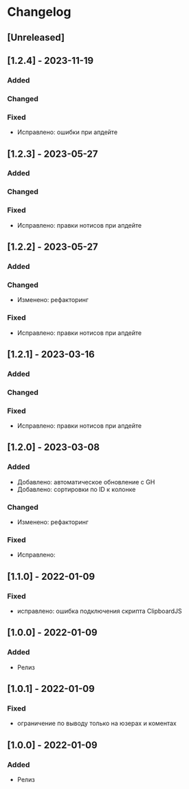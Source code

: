 # Changelog

## [Unreleased]

## [1.2.4] - 2023-11-19

### Added

### Changed

### Fixed

- Исправлено: ошибки при апдейте


## [1.2.3] - 2023-05-27

### Added

### Changed



### Fixed

- Исправлено: правки нотисов при апдейте

## [1.2.2] - 2023-05-27

### Added

### Changed

- Изменено: рефакторинг

### Fixed

- Исправлено: правки нотисов при апдейте

## [1.2.1] - 2023-03-16

### Added

### Changed

### Fixed

- Исправлено: правки нотисов при апдейте

## [1.2.0] - 2023-03-08

### Added

- Добавлено: автоматическое обновление c GH
- Добавлено: сортировки по ID к колонке

### Changed

- Изменено: рефакторинг

### Fixed

- Исправлено:

## [1.1.0] - 2022-01-09

### Fixed

- исправлено: ошибка подключения скрипта ClipboardJS

## [1.0.0] - 2022-01-09

### Added

- Релиз

## [1.0.1] - 2022-01-09

### Fixed

- ограничение по выводу только на юзерах и коментах

## [1.0.0] - 2022-01-09

### Added

- Релиз
